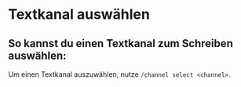 # Textkanal auswählen

## So kannst du einen Textkanal zum Schreiben auswählen:

<deflist>
<def title="Textkanal auswählen">
Um einen Textkanal auszuwählen, nutze <code>/channel select &lt;channel&gt;</code>.
</def>
</deflist>

